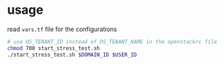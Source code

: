 # usage

read `vars.tf` file for the configurations

```bash
# use OS_TENANT_ID instead of OS_TENANT_NAME in the openstackrc file
chmod 700 start_stress_test.sh
./start_stress_test.sh $DOMAIN_ID $USER_ID
```
